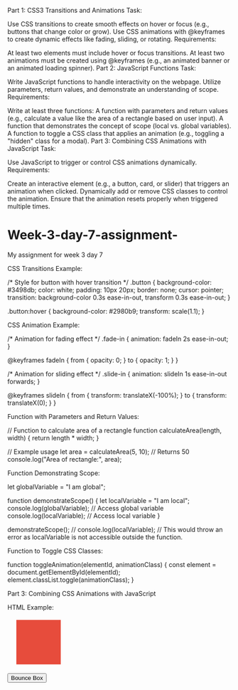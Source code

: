 Part 1: CSS3 Transitions and Animations
Task:

Use CSS transitions to create smooth effects on hover or focus (e.g., buttons that change color or grow).
Use CSS animations with @keyframes to create dynamic effects like fading, sliding, or rotating.
Requirements:

At least two elements must include hover or focus transitions.
At least two animations must be created using @keyframes (e.g., an animated banner or an animated loading spinner).
Part 2: JavaScript Functions
Task:

Write JavaScript functions to handle interactivity on the webpage.
Utilize parameters, return values, and demonstrate an understanding of scope.
Requirements:

Write at least three functions:
A function with parameters and return values (e.g., calculate a value like the area of a rectangle based on user input).
A function that demonstrates the concept of scope (local vs. global variables).
A function to toggle a CSS class that applies an animation (e.g., toggling a "hidden" class for a modal).
Part 3: Combining CSS Animations with JavaScript
Task:

Use JavaScript to trigger or control CSS animations dynamically.
Requirements:

Create an interactive element (e.g., a button, card, or slider) that triggers an animation when clicked.
Dynamically add or remove CSS classes to control the animation.
Ensure that the animation resets properly when triggered multiple times.


# Week-3-day-7-assignment-
My assignment for week 3 day 7

CSS Transitions Example:

/* Style for button with hover transition */
.button {
  background-color: #3498db;
  color: white;
  padding: 10px 20px;
  border: none;
  cursor: pointer;
  transition: background-color 0.3s ease-in-out, transform 0.3s ease-in-out;
}

.button:hover {
  background-color: #2980b9;
  transform: scale(1.1);
}

CSS Animation Example:

/* Animation for fading effect */
.fade-in {
  animation: fadeIn 2s ease-in-out;
}

@keyframes fadeIn {
  from {
    opacity: 0;
  }
  to {
    opacity: 1;
  }
}

/* Animation for sliding effect */
.slide-in {
  animation: slideIn 1s ease-in-out forwards;
}

@keyframes slideIn {
  from {
    transform: translateX(-100%);
  }
  to {
    transform: translateX(0);
  }
}

Function with Parameters and Return Values:

// Function to calculate area of a rectangle
function calculateArea(length, width) {
  return length * width;
}

// Example usage
let area = calculateArea(5, 10); // Returns 50
console.log("Area of rectangle:", area);


Function Demonstrating Scope:

let globalVariable = "I am global";

function demonstrateScope() {
  let localVariable = "I am local";
  console.log(globalVariable); // Access global variable
  console.log(localVariable);  // Access local variable
}

demonstrateScope();
// console.log(localVariable); // This would throw an error as localVariable is not accessible outside the function.


Function to Toggle CSS Classes:

function toggleAnimation(elementId, animationClass) {
  const element = document.getElementById(elementId);
  element.classList.toggle(animationClass);
}

Part 3: Combining CSS Animations with JavaScript

HTML Example:

<!DOCTYPE html>
<html lang="en">
<head>
  <meta charset="UTF-8">
  <meta name="viewport" content="width=device-width, initial-scale=1.0">
  <title>Animation Example</title>
  <style>
    .animated-box {
      width: 100px;
      height: 100px;
      background-color: #e74c3c;
      margin: 20px;
    }

    .bounce {
      animation: bounce 1s infinite;
    }

    @keyframes bounce {
      0%, 20%, 50%, 80%, 100% {
        transform: translateY(0);
      }
      40% {
        transform: translateY(-30px);
      }
      60% {
        transform: translateY(-15px);
      }
    }
  </style>
</head>
<body>

  <div id="box" class="animated-box"></div>
  <button onclick="toggleAnimation('box', 'bounce')">Bounce Box</button>

  <script>
    // Function to toggle animation
    function toggleAnimation(elementId, animationClass) {
      const element = document.getElementById(elementId);
      element.classList.toggle(animationClass);
    }
  </script>

</body>
</html>

